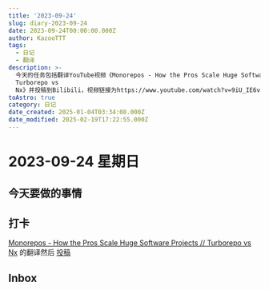 ```yaml
---
title: '2023-09-24'
slug: diary-2023-09-24
date: 2023-09-24T00:00:00.000Z
author: KazooTTT
tags:
  - 日记
  - 翻译
description: >-
  今天的任务包括翻译YouTube视频《Monorepos - How the Pros Scale Huge Software Projects //
  Turborepo vs
  Nx》并投稿到Bilibili，视频链接为https://www.youtube.com/watch?v=9iU_IE6vnJ8，投稿链接为https://www.bilibili.com/video/BV1uz4y1V7cb/?spm_id_from=..search-card.all.click&vd_source=729e6f70ca3cee328ccece68cb2bbd30。此外，还有待处理的inbox事项。
toAstro: true
category: 日记
date_created: 2025-01-04T03:34:08.000Z
date_modified: 2025-02-19T17:22:55.000Z
---
```


# 2023-09-24 星期日

<!-- start of weread -->
<!-- end of weread -->

## 今天要做的事情

## 打卡

[Monorepos - How the Pros Scale Huge Software Projects // Turborepo vs Nx](<https://www.youtube.com/watch?v=9iU_IE6vnJ8>) 的翻译然后 [投稿](<https://www.bilibili.com/video/BV1uz4y1V7cb/?spm_id_from=..search-card.all.click&vd_source=729e6f70ca3cee328ccece68cb2bbd30>)

## Inbox
